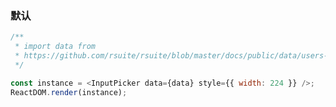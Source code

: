 ### 默认

<!--start-code-->

```js
/**
 * import data from
 * https://github.com/rsuite/rsuite/blob/master/docs/public/data/users-role.json
 */

const instance = <InputPicker data={data} style={{ width: 224 }} />;
ReactDOM.render(instance);
```

<!--end-code-->
